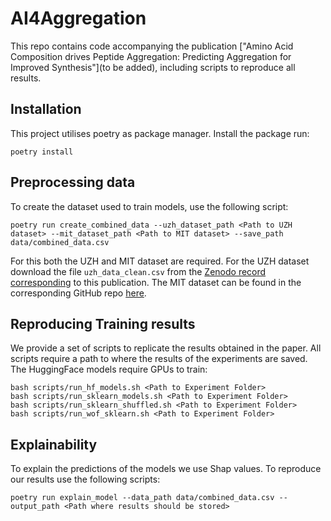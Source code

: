 # AI4Aggregation

This repo contains code accompanying the publication ["Amino Acid Composition drives Peptide Aggregation: Predicting Aggregation for Improved Synthesis"](to be added), including scripts to reproduce all results.

## Installation

This project utilises poetry as package manager. Install the package run:

```console
poetry install
```

## Preprocessing data

To create the dataset used to train models, use the following script:

```console
poetry run create_combined_data --uzh_dataset_path <Path to UZH dataset> --mit_dataset_path <Path to MIT dataset> --save_path data/combined_data.csv
```

For this both the UZH and MIT dataset are required. For the UZH dataset download the file `uzh_data_clean.csv` from the [Zenodo record corresponding](https://zenodo.org/records/14824562) to this publication. The MIT dataset can be found in the corresponding GitHub repo [here](https://github.com/learningmatter-mit/peptimizer/blob/master/dataset/data_synthesis/synthesis_data.csv). 

## Reproducing Training results

We provide a set of scripts to replicate the results obtained in the paper. All scripts require a path to where the results of the experiments are saved. The HuggingFace models require GPUs to train:
```console
bash scripts/run_hf_models.sh <Path to Experiment Folder>
bash scripts/run_sklearn_models.sh <Path to Experiment Folder>
bash scripts/run_sklearn_shuffled.sh <Path to Experiment Folder>
bash scripts/run_wof_sklearn.sh <Path to Experiment Folder>
```

## Explainability

To explain the predictions of the models we use Shap values. To reproduce our results use the following scripts:

```console
poetry run explain_model --data_path data/combined_data.csv --output_path <Path where results should be stored>
```
